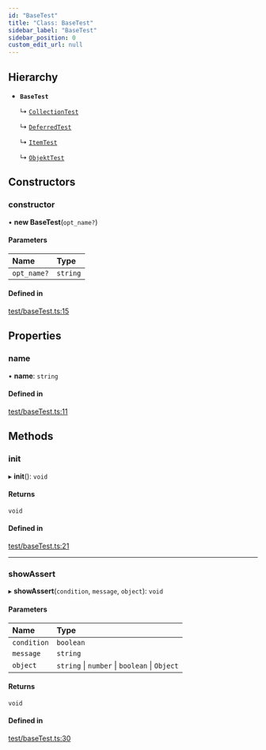 ```yaml
---
id: "BaseTest"
title: "Class: BaseTest"
sidebar_label: "BaseTest"
sidebar_position: 0
custom_edit_url: null
---
```


## Hierarchy

- **`BaseTest`**

  ↳ [`CollectionTest`](CollectionTest.md)

  ↳ [`DeferredTest`](DeferredTest.md)

  ↳ [`ItemTest`](ItemTest.md)

  ↳ [`ObjektTest`](ObjektTest.md)

## Constructors

### constructor

• **new BaseTest**(`opt_name?`)

#### Parameters

| Name | Type |
| :------ | :------ |
| `opt_name?` | `string` |

#### Defined in

[test/baseTest.ts:15](https://github.com/siposdani87/sui-js/blob/0385915/src/test/baseTest.ts#L15)

## Properties

### name

• **name**: `string`

#### Defined in

[test/baseTest.ts:11](https://github.com/siposdani87/sui-js/blob/0385915/src/test/baseTest.ts#L11)

## Methods

### init

▸ **init**(): `void`

#### Returns

`void`

#### Defined in

[test/baseTest.ts:21](https://github.com/siposdani87/sui-js/blob/0385915/src/test/baseTest.ts#L21)

___

### showAssert

▸ **showAssert**(`condition`, `message`, `object`): `void`

#### Parameters

| Name | Type |
| :------ | :------ |
| `condition` | `boolean` |
| `message` | `string` |
| `object` | `string` \| `number` \| `boolean` \| `Object` |

#### Returns

`void`

#### Defined in

[test/baseTest.ts:30](https://github.com/siposdani87/sui-js/blob/0385915/src/test/baseTest.ts#L30)
